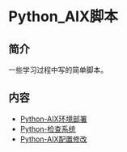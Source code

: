 # Python_AIX脚本

## 简介
一些学习过程中写的简单脚本。

## 内容
- [Python-AIX环境部署](https://bond-huang.github.io/huang/08-Python/04-Python_AIX%E8%84%9A%E6%9C%AC/01-Python-AIX%E7%8E%AF%E5%A2%83%E9%83%A8%E7%BD%B2.html)
- [Python-检查系统](https://bond-huang.github.io/huang/08-Python/04-Python_AIX%E8%84%9A%E6%9C%AC/02-Python-%E6%A3%80%E6%9F%A5%E7%B3%BB%E7%BB%9F.html)
- [Python-AIX配置修改](https://bond-huang.github.io/huang/08-Python/04-Python_AIX%E8%84%9A%E6%9C%AC/03-Python-AIX%E9%85%8D%E7%BD%AE%E4%BF%AE%E6%94%B9.html)
